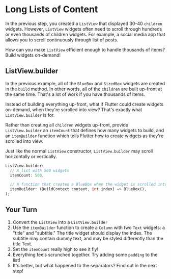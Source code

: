 # Long Lists of Content

In the previous step, you created a `ListView` that displayed 30-40 `children`
widgets. However, `ListView` widgets often need to scroll through hundreds or
even thousands of children widgets. For example, a social media app that allows
you to scroll continuously through list of posts.

How can you make `ListView` efficient enough to handle thousands of items? Build
widgets on-demand!

## ListView.builder

In the previous example, all of the `BlueBox` and `SizedBox` widgets are created
in the `build` method. In other words, all of the `children` are built up-front
at the same time. That's a lot of work if you have thousands of items.

Instead of building everything up-front, what if Flutter could create widgets
on-demand, when they're scrolled into view? That's exactly what
`ListView.builder` is for. 

Rather than creating all `children` widgets up-front, provide `ListView.builder`
an `itemCount` that defines how many widgets to build, and an `itemBuilder`
function which tells Flutter how to create widgets as they're scrolled into
view.

Just like the normal `ListView` constructor, `ListView.builder` may scroll
horizontally or vertically.

```dart
ListView.builder(
  // A list with 500 widgets
  itemCount: 500,

  // A function that creates a BlueBox when the widget is scrolled into view
  itemBuilder: (BuildContext context, int index) => BlueBox(), 
);
```

## Your Turn

  1. Convert the `ListView` into a `ListView.builder`
  2. Use the `itemBuilder` function to create a `Column` with two `Text`
     widgets: a "title" and "subtitle." The title widget should display the
     index. The subtitle may contain dummy text, and may be styled differently
     than the title Text.
  3. Set the `itemCount` really high to see it fly!
  4. Everything feels scrunched together. Try adding some `padding` to the list!
  5. It's better, but what happened to the separators? Find out in the next
     step!
